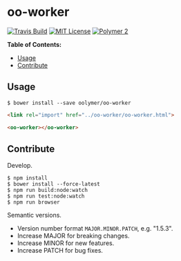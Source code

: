 # oo-worker

[![Travis Build](https://img.shields.io/travis/oolymer/oo-worker/master.svg)](https://travis-ci.org/oolymer/oo-worker)
[![MIT License](https://img.shields.io/badge/license-MIT%20License-blue.svg?style=flat)](https://opensource.org/licenses/MIT)
[![Polymer 2](https://img.shields.io/badge/webcomponents-Polymer%202-orange.svg?style=flat)](https://www.polymer-project.org/2.0/start/)
<!-- [![Canoo Incubator](https://img.shields.io/badge/canoo-incubator-be1432.svg?style=flat)](https://github.com/canoo) -->

**Table of Contents:**

<!-- TOC depthFrom:2 -->

- [Usage](#usage)
- [Contribute](#contribute)

<!-- /TOC -->

## Usage

~~~
$ bower install --save oolymer/oo-worker
~~~

~~~html
<link rel="import" href="../oo-worker/oo-worker.html">

<oo-worker></oo-worker>
~~~

## Contribute

Develop.

~~~
$ npm install
$ bower install --force-latest
$ npm run build:node:watch
$ npm run test:node:watch
$ npm run browser
~~~

Semantic versions.

- Version number format `MAJOR.MINOR.PATCH`, e.g. "1.5.3".
- Increase MAJOR for breaking changes.
- Increase MINOR for new features.
- Increase PATCH for bug fixes.
